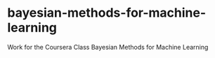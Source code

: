 # bayesian-methods-for-machine-learning
Work for the Coursera Class Bayesian Methods for Machine Learning
